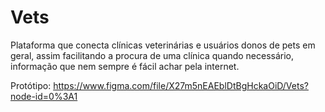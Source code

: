 # Vets

Plataforma que conecta clínicas veterinárias e usuários donos de pets em geral, assim facilitando a procura de uma clínica quando necessário, informação que nem sempre é fácil achar pela internet.

Protótipo:
https://www.figma.com/file/X27m5nEAEblDtBgHckaOiD/Vets?node-id=0%3A1
